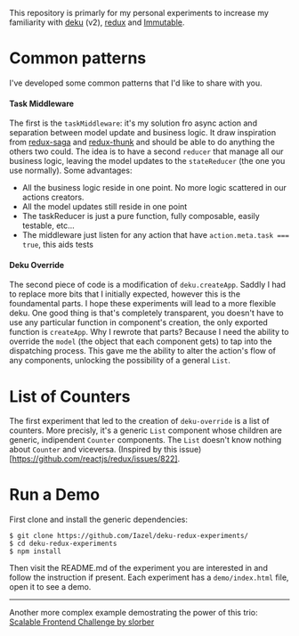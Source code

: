 This repository is primarly for my personal experiments to increase my familiarity with [deku](https://github.com/dekujs/deku) (v2), [redux](https://github.com/reactjs/redux) and [Immutable](https://facebook.github.io/immutable-js/).

Common patterns
===============

I've developed some common patterns that I'd like to share with you.

#### Task Middleware
The first is the `taskMiddleware`: it's my solution fro async action and separation between model update and business logic.
It draw inspiration from [redux-saga](https://github.com/yelouafi/redux-saga) and [redux-thunk](https://github.com/gaearon/redux-thunk) and should be able to do anything the others two could.
The idea is to have a second `reducer` that manage all our business logic, leaving the model updates to the `stateReducer` (the one you use normally).
Some advantages:
* All the business logic reside in one point. No more logic scattered in our actions creators.
* All the model updates still reside in one point
* The taskReducer is just a pure function, fully composable, easily testable, etc...
* The middleware just listen for any action that have `action.meta.task === true`, this aids tests

#### Deku Override
The second piece of code is a modification of `deku.createApp`. Saddly I had to replace more bits that I initially expected, however this is the foundamental parts. I hope these experiments will lead to a more flexible deku. One good thing is that's completely transparent, you doesn't have to use any particular function in component's creation, the only exported function is `createApp`.
Why I rewrote that parts? Because I need the ability to override the `model` (the object that each component gets) to tap into the dispatching process. This gave me the ability to alter the action's flow of any components, unlocking the possibility of a general `List`.

List of Counters
================

The first experiment that led to the creation of `deku-override` is a list of counters. More precisly, it's a generic `List` component whose children are generic, indipendent `Counter` components. The `List` doesn't know nothing about `Counter` and viceversa. (Inspired by this issue)[https://github.com/reactjs/redux/issues/822].

Run a Demo
===============

First clone and install the generic dependencies:
```shell
$ git clone https://github.com/Iazel/deku-redux-experiments/
$ cd deku-redux-experiments
$ npm install
```

Then visit the README.md of the experiment you are interested in and follow the instruction if present.
Each experiment has a `demo/index.html` file, open it to see a demo.


-----------------------------------------------------

Another more complex example demostrating the power of this trio:
[Scalable Frontend Challenge by slorber](https://github.com/Iazel/scalable-frontend-with-elm-or-redux/tree/iazel-deku-redux/deku-redux-iazel)

